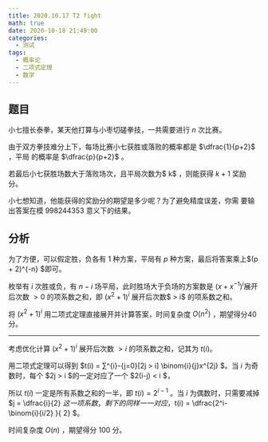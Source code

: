 ```yaml
---
title: 2020.10.17 T2 fight
math: true
date: 2020-10-18 21:49:00
categories: 
  - 测试
tags: 
  - 概率论
  - 二项式定理
  - 数学
---
```



## 题目

小七擅长泰拳，某天他打算与小枣切磋拳技，一共需要进行 $n$ 次比赛。

由于双方拳技难分上下，每场比赛小七获胜或落败的概率都是 $\dfrac{1}{p+2}$ ，平局
的概率是 $\dfrac{p}{p+2}$ 。
<!--more-->
若最后小七获胜场数大于落败场次，且平局次数为$ k$ ，则能获得 $k + 1$ 奖励分。

小七想知道，他能获得的奖励分的期望是多少呢？为了避免精度误差，你需
要输出答案在模 $998244353$ 意义下的结果。

## 分析
为了方便，可以假定胜，负各有 $1$ 种方案，平局有 $p$ 种方案，最后将答案乘上$(p + 2)^{-n} $即可。

枚举有 $i$ 次胜或负，有 $n-i$ 场平局，此时胜场大于负场的方案数是 $(x + x^{-1})^i$展开后次数 $> 0$ 的项系数之和，即 $(x^2 + 1)^i$ 展开后次数$ > i$ 的项系数之和。

将 $(x^2 + 1)^i$ 用二项式定理直接展开并计算答案，时间复杂度 $O(n^2)$ ，期望得分$40$ 分。


------------

考虑优化计算 $(x^2 + 1)^i$ 展开后次数 $> i$ 的项系数之和，记其为 $t(i)$。

用二项式定理可以得到 $t(i) = ∑^{i}-{j=0}[2j > i] \binom{i}{j}x^{2j} $。当 $i$ 为奇数时，每个 $2j > i $的一定对应了一个 $2(i-j) < i $，

所以 $t(i)$ 一定是所有系数之和的一半，即
$t(i) = 2^{i-1}$ 。当 $i$ 为偶数时，只需要减掉 $j = \dfrac{i}{2} $这一项系数，剩下的同样一一对
应，$t(i) = \dfrac{2^i- \binom{i}{i/2} }{ 2} $。

时间复杂度 $O(n)$ ，期望得分 $100$ 分。
